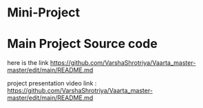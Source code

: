 # Mini-Project
# Main Project Source code 
here is the link https://github.com/VarshaShrotriya/Vaarta_master-master/edit/main/README.md 

project presentation video link : https://github.com/VarshaShrotriya/Vaarta_master-master/edit/main/README.md
